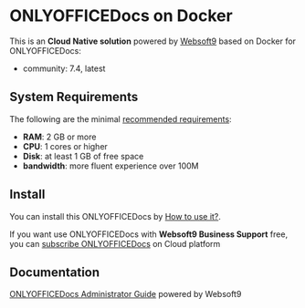 # ONLYOFFICEDocs on Docker  

This is an **Cloud Native solution** powered by [Websoft9](https://www.websoft9.com) based on Docker for ONLYOFFICEDocs:

 - community:  7.4, latest


## System Requirements

The following are the minimal [recommended requirements](https://github.com/ONLYOFFICE/Docker-DocumentServer#recommended-system-requirements):

* **RAM**: 2 GB or more
* **CPU**: 1 cores or higher
* **Disk**: at least 1 GB of free space
* **bandwidth**: more fluent experience over 100M  

## Install

You can install this ONLYOFFICEDocs by [How to use it?](https://github.com/Websoft9/docker-library#how-to-use-it).   

If you want use ONLYOFFICEDocs with **Websoft9 Business Support** free, you can [subscribe ONLYOFFICEDocs](https://www.websoft9.com/apps) on Cloud platform

## Documentation

[ONLYOFFICEDocs Administrator Guide](https://support.websoft9.com/docs/onlyofficedocs) powered by Websoft9
